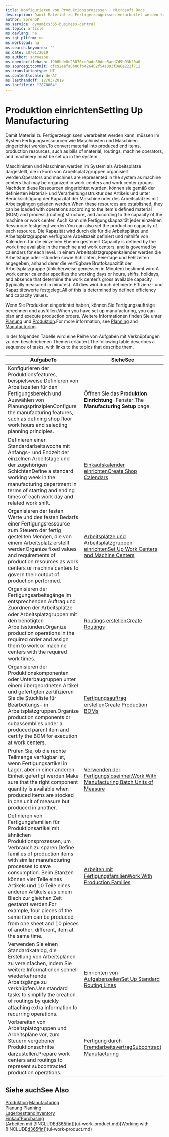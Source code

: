 ```yaml
---
title: Konfigurieren von Produktionsprozessen | Microsoft Docs
description: Damit Material zu Fertigerzeugnissen verarbeitet werden kann, müssen im System Fertigungsressourcen wie Maschinisten und Maschinen eingerichtet werden.
author: SorenGP
ms.service: dynamics365-business-central
ms.topic: article
ms.devlang: na
ms.tgt_pltfrm: na
ms.workload: na
ms.search.keywords: ''
ms.date: 10/01/2019
ms.author: sgroespe
ms.openlocfilehash: 1906bde8e23870cd9ade80dce5aed7d9b93b20a0
ms.sourcegitcommit: cfc92eefa8b06fb426482f54e393f0e6e222f712
ms.translationtype: HT
ms.contentlocale: de-AT
ms.lasthandoff: 12/03/2019
ms.locfileid: "2878064"
---
```

# <a name="setting-up-manufacturing"></a><span data-ttu-id="c023d-103">Produktion einrichten</span><span class="sxs-lookup"><span data-stu-id="c023d-103">Setting Up Manufacturing</span></span>
<span data-ttu-id="c023d-104">Damit Material zu Fertigerzeugnissen verarbeitet werden kann, müssen im System Fertigungsressourcen wie Maschinisten und Maschinen eingerichtet werden.</span><span class="sxs-lookup"><span data-stu-id="c023d-104">To convert material into produced end items, production resources, such as bills of material, routings, machine operators, and machinery must be set up in the system.</span></span>

<span data-ttu-id="c023d-105">Maschinisten und Maschinen werden im System als Arbeitsplätze dargestellt, die in Form von Arbeitsplatzgruppen organisiert werden.</span><span class="sxs-lookup"><span data-stu-id="c023d-105">Operators and machines are represented in the system as machine centers that may be organized in work centers and work center groups.</span></span> <span data-ttu-id="c023d-106">Nachdem diese Ressourcen eingerichtet wurden, können sie gemäß der definierten  Material- und Verarbeitungsstruktur des Artikels und unter Berücksichtigung der Kapazität der Maschine oder des Arbeitsplatzes mit Arbeitsgängen geladen werden.</span><span class="sxs-lookup"><span data-stu-id="c023d-106">When these resources are established, they can be loaded with operations according to the item's defined material (BOM) and process (routing) structure, and according to the capacity of the machine or work center.</span></span> <span data-ttu-id="c023d-107">Auch kann die Fertigungskapazität jeder einzelnen Ressource festgelegt werden.</span><span class="sxs-lookup"><span data-stu-id="c023d-107">You can also set the production capacity of each resource.</span></span> <span data-ttu-id="c023d-108">Die Kapazität wird durch die für die Arbeitsplätze und Arbeitsplatzgruppen verfügbare Arbeitszeit definiert und mithilfe von Kalendern für die einzelnen Ebenen gesteuert.</span><span class="sxs-lookup"><span data-stu-id="c023d-108">Capacity is defined by the work time available in the machine and work centers, and is governed by calendars for each level.</span></span> <span data-ttu-id="c023d-109">In einem Arbeitsplatzgruppenkalender werden die Arbeitstage oder -stunden sowie Schichten, Feiertage und Fehlzeiten angegeben, anhand derer die verfügbare Bruttokapazität der Arbeitsplatzgruppe (üblicherweise gemessen in Minuten) bestimmt wird.</span><span class="sxs-lookup"><span data-stu-id="c023d-109">A work center calendar specifies the working days or hours, shifts, holidays, and absence that determine the work center’s gross available capacity (typically measured in minutes).</span></span> <span data-ttu-id="c023d-110">All dies wird durch definierte Effizienz- und Kapazitätswerte festgelegt.</span><span class="sxs-lookup"><span data-stu-id="c023d-110">All of this is determined by defined efficiency and capacity values.</span></span>  

<span data-ttu-id="c023d-111">Wenn Sie Produktion eingerichtet haben, können Sie Fertigungsaufträge berechnen und ausfüllen.</span><span class="sxs-lookup"><span data-stu-id="c023d-111">When you have set up manufacturing, you can plan and execute production orders.</span></span> <span data-ttu-id="c023d-112">Weitere Informationen finden Sie unter [Planung](production-planning.md) und [Produktion](production-manage-manufacturing.md).</span><span class="sxs-lookup"><span data-stu-id="c023d-112">For more information, see [Planning](production-planning.md) and [Manufacturing](production-manage-manufacturing.md).</span></span>  

 <span data-ttu-id="c023d-113">In der folgenden Tabelle wird eine Reihe von Aufgaben mit Verknüpfungen zu den beschriebenen Themen erläutert.</span><span class="sxs-lookup"><span data-stu-id="c023d-113">The following table describes a sequence of tasks, with links to the topics that describe them.</span></span>   

|<span data-ttu-id="c023d-114">**Aufgabe**</span><span class="sxs-lookup"><span data-stu-id="c023d-114">**To**</span></span>|<span data-ttu-id="c023d-115">**Siehe**</span><span class="sxs-lookup"><span data-stu-id="c023d-115">**See**</span></span>|  
|------------|-------------|  
|<span data-ttu-id="c023d-116">Konfigurieren der Produktionsfeatures, beispielsweise Definieren von Arbeitszeiten für den Fertigungsbereich und Auswählen von Planungsprinzipien</span><span class="sxs-lookup"><span data-stu-id="c023d-116">Configure the manufacturing features, such as defining shop floor work hours and selecting planning principles.</span></span>|<span data-ttu-id="c023d-117">Öffnen Sie das **Produktion Einrichtung**-Fenster.</span><span class="sxs-lookup"><span data-stu-id="c023d-117">The **Manufacturing Setup** page.</span></span>|  
|<span data-ttu-id="c023d-118">Definieren einer Standardarbeitswoche mit Anfangs- und Endzeit der einzelnen Arbeitstage und der zugehörigen Schichten</span><span class="sxs-lookup"><span data-stu-id="c023d-118">Define a standard working week in the manufacturing department in terms of starting and ending times of each work day and related work shift.</span></span>|[<span data-ttu-id="c023d-119">Einkaufskalender einrichten</span><span class="sxs-lookup"><span data-stu-id="c023d-119">Create Shop Calendars</span></span>](production-how-to-create-work-center-calendars.md)|  
|<span data-ttu-id="c023d-120">Organisieren der festen Werte und des festen Bedarfs einer Fertigungsressource zum Steuern der fertig gestellten Mengen, die von einem Arbeitsplatz erstellt werden</span><span class="sxs-lookup"><span data-stu-id="c023d-120">Organize fixed values and requirements of production resources as work centers or machine centers to govern their output of production performed.</span></span>|[<span data-ttu-id="c023d-121">Arbeitsplätze und Arbeitsplatzgruppen einrichten</span><span class="sxs-lookup"><span data-stu-id="c023d-121">Set Up Work Centers and Machine Centers</span></span>](production-how-to-set-up-work-and-machine-centers.md)|
|<span data-ttu-id="c023d-122">Organisieren der Fertigungsarbeitsgänge im entsprechenden Auftrag und Zuordnen der Arbeitsplätze oder Arbeitsplatzgruppen mit den benötigten Arbeitsstunden.</span><span class="sxs-lookup"><span data-stu-id="c023d-122">Organize production operations in the required order and assign them to work or machine centers with the required work times.</span></span>|[<span data-ttu-id="c023d-123">Routings erstellen</span><span class="sxs-lookup"><span data-stu-id="c023d-123">Create Routings</span></span>](production-how-to-create-routings.md)|
|<span data-ttu-id="c023d-124">Organisieren der Produktionskomponenten oder Unterbaugruppen unter einem übergeordneten Artikel und gefertigten zertifizieren Sie die Stückliste für Bearbeitungs- in Arbeitsplatzgruppen.</span><span class="sxs-lookup"><span data-stu-id="c023d-124">Organize production components or subassemblies under a produced parent item and certify the BOM for execution at work centers.</span></span>|[<span data-ttu-id="c023d-125">Fertigungsauftrag erstellen</span><span class="sxs-lookup"><span data-stu-id="c023d-125">Create Production BOMs</span></span>](production-how-to-create-production-boms.md)|
|<span data-ttu-id="c023d-126">Prüfen Sie, ob die rechte Teilmenge verfügbar ist, wenn Fertigungsartikel in Lager, aber in einer anderen Einheit gefertigt werden.</span><span class="sxs-lookup"><span data-stu-id="c023d-126">Make sure that the right component quantity is available when produced items are stocked in one unit of measure but produced in another.</span></span>|[<span data-ttu-id="c023d-127">Verwenden der Fertigungsloseinheit</span><span class="sxs-lookup"><span data-stu-id="c023d-127">Work With Manufacturing Batch Units of Measure</span></span>](production-how-to-use-the-manufacturing-batch-unit-of-measure.md)|  
|<span data-ttu-id="c023d-128">Definieren von Fertigungsfamilien für Produktionsartikel mit ähnlichen Produktionsprozessen, um Verbrauch zu sparen.</span><span class="sxs-lookup"><span data-stu-id="c023d-128">Define families of production items with similar manufacturing processes to save consumption.</span></span> <span data-ttu-id="c023d-129">Beim Stanzen können vier Teile eines Artikels und 10 Teile eines anderen Artikels aus einem Blech zur gleichen Zeit gestanzt werden.</span><span class="sxs-lookup"><span data-stu-id="c023d-129">For example, four pieces of the same item can be produced from one sheet and 10 pieces of another, different, item at the same time.</span></span>|[<span data-ttu-id="c023d-130">Arbeiten mit Fertigungsfamilien</span><span class="sxs-lookup"><span data-stu-id="c023d-130">Work With Production Families</span></span>](production-how-work-family.md)|
|<span data-ttu-id="c023d-131">Verwenden Sie einen Standardkatalog, die Erstellung von Arbeitsplänen zu vereinfachen, indem Sie weitere Informationen schnell wiederkehrende Arbeitsgänge zu verknüpfen.</span><span class="sxs-lookup"><span data-stu-id="c023d-131">Use standard tasks to simplify the creation of routings by quickly attaching extra information to recurring operations.</span></span>|[<span data-ttu-id="c023d-132">Einrichten von Aufgabenzeilen</span><span class="sxs-lookup"><span data-stu-id="c023d-132">Set Up Standard Routing Lines</span></span>](production-how-set-up-standard-routing-lines.md)|  
|<span data-ttu-id="c023d-133">Vorbereiten von Arbeitsplatzgruppen und Arbeitspläne vor, zum Steuern vergebener Produktionsschritte darzustellen.</span><span class="sxs-lookup"><span data-stu-id="c023d-133">Prepare work centers and routings to represent subcontracted production operations.</span></span>|[<span data-ttu-id="c023d-134">Fertigung durch Fremdarbeitsvertrag</span><span class="sxs-lookup"><span data-stu-id="c023d-134">Subcontract Manufacturing</span></span>](production-how-to-subcontract-manufacturing.md)|  

## <a name="see-also"></a><span data-ttu-id="c023d-135">Siehe auch</span><span class="sxs-lookup"><span data-stu-id="c023d-135">See Also</span></span>
<span data-ttu-id="c023d-136">[Produktion](production-manage-manufacturing.md)  </span><span class="sxs-lookup"><span data-stu-id="c023d-136">[Manufacturing](production-manage-manufacturing.md)  </span></span>  
<span data-ttu-id="c023d-137">[Planung](production-planning.md) </span><span class="sxs-lookup"><span data-stu-id="c023d-137">[Planning](production-planning.md) </span></span>  
[<span data-ttu-id="c023d-138">Lagerbesttand</span><span class="sxs-lookup"><span data-stu-id="c023d-138">Inventory</span></span>](inventory-manage-inventory.md)  
[<span data-ttu-id="c023d-139">Einkauf</span><span class="sxs-lookup"><span data-stu-id="c023d-139">Purchasing</span></span>](purchasing-manage-purchasing.md)  
<span data-ttu-id="c023d-140">[Arbeiten mit [!INCLUDE[d365fin](includes/d365fin_md.md)]](ui-work-product.md)</span><span class="sxs-lookup"><span data-stu-id="c023d-140">[Working with [!INCLUDE[d365fin](includes/d365fin_md.md)]](ui-work-product.md)</span></span>
